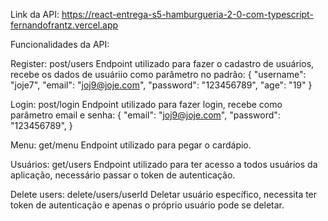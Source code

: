Link da API: https://react-entrega-s5-hamburgueria-2-0-com-typescript-fernandofrantz.vercel.app

Funcionalidades da API:

Register: post/users
Endpoint utilizado para fazer o cadastro de usuários, recebe os dados de  usuáriio como parâmetro no padrão:
{
	"username": "joje7",
	"email": "joj9@joje.com",
	"password": "123456789",
	"age": "19"
}

Login: post/login
Endpoint utilizado para fazer login, recebe como parâmetro email e senha:
{
	"email": "joj9@joje.com",
	"password": "123456789",
}

Menu: get/menu
Endpoint utilizado para pegar o cardápio.

Usuários: get/users
Endpoint utilizado para ter acesso a todos usuários da aplicação, necessário passar o token de autenticação.

Delete users: delete/users/userId
Deletar usuário específico, necessita ter token de autenticação e apenas o próprio usuário pode se deletar.

